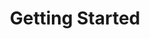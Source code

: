 ---
title: Getting Started
sidebar_label: Getting Started
custom_edit_url: https://github.com/microsoft/fast-dna/edit/master/sites/website/src/docs/fast-foundation/getting-started.doc.md
---
